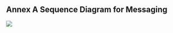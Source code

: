 ## Annex A Sequence Diagram for Messaging

![](img/uc-mess_annex_a_sequence_diagram_for_messaging.png)